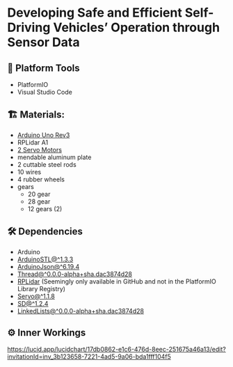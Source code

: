 # Developing Safe and Efficient Self-Driving Vehicles’ Operation through Sensor Data

## 🚉 Platform Tools
- PlatformIO 
- Visual Studio Code
## 🏗️ Materials:
- [Arduino Uno Rev3](https://www.amazon.com/Arduino-A000066-ARDUINO-UNO-R3/dp/B008GRTSV6/ref=sr_1_1_sspa?crid=18DWQZCT5ALLQ&keywords=arduino+uno&qid=1671903939&sprefix=arduino+uno%2Caps%2C101&sr=8-1-spons&psc=1&smid=AA57DDZKZUZDLspLa=ZW5jcnlwdGVkUXVhbGlmaWVyPUEzMFNYRUxOUVUwU0FMJmVuY3J5cHRlZElkPUEwNzMyNDUzREcxREZJMEw3OUNNJmVuY3J5cHRlZEFkSWQ9QTA5NDYzMzdOV0RGVklGUERMS1Emd2lkZ2V0TmFtZT1zcF9hdGYmYWN0aW9uPWNsaWNrUmVkaXJlY3QmZG9Ob3RMb2dDbGljaz10cnVl)
- RPLidar A1
- [2 Servo Motors](https://www.amazon.com/Micro-Servos-Helicopter-Airplane-Controls/dp/B07MLR1498/ref=sr_1_2_sspa?crid=33Z8ENBSVKJXR&keywords=4%2Bpcs%2Bsg90%2B9g%2Bmicro%2Bservo&qid=1671903914&sprefix=4%2Bpcs%2Bsg90%2B9g%2Bmicro%2Bservoe%2Caps%2C101&sr=8-2-spons&smid=A2QTZX14X1D97I&spLa=ZW5jcnlwdGVkUXVhbGlmaWVyPUEzNFRCSklWSElST044JmVuY3J5cHRlZElkPUEwMTEzNzE0MklLQUtRWjYwRUlSUCZlbmNyeXB0ZWRBZElkPUEwMzAzNTAzMUdNV0YxTTJFN0NFRCZ3aWRnZXROYW1lPXNwX2F0ZiZhY3Rpb249Y2xpY2tSZWRpcmVjdCZkb05vdExvZ0NsaWNrPXRydWU&th=1)
- mendable aluminum plate
- 2 cuttable steel rods
- 10 wires 
- 4 rubber wheels 
- gears
  - 20 gear
  - 28 gear
  - 12 gears (2)

## 🛠️ Dependencies 

- Arduino 
- [ArduinoSTL@^1.3.3](//https://registry.platformio.org/libraries/mike-matera/ArduinoSTL)
- [ArduinoJson@^6.19.4](https://registry.platformio.org/libraries/bblanchon/ArduinoJson)
- [Thread@^0.0.0-alpha+sha.dac3874d28](https://registry.platformio.org/libraries/ivanseidel/Thread)
- [RPLidar](https://github.com/robopeak/rplidar_arduino) (Seemingly only available in GitHub and not in the PlatformIO Library Registry)
- [Servo@^1.1.8](https://registry.platformio.org/libraries/arduino-libraries/Servo)
- [SD@^1.2.4](https://registry.platformio.org/libraries/arduino-libraries/SD)
- [LinkedLists@^0.0.0-alpha+sha.dac3874d28](https://registry.platformio.org/libraries/ivanseidel/LinkedList)

## ⚙️ Inner Workings

https://lucid.app/lucidchart/17db0862-e1c6-476d-8eec-251675a46a13/edit?invitationId=inv_3b123658-7221-4ad5-9a06-bda1fff104f5